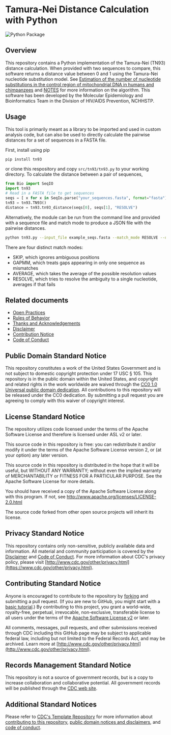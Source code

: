 # Tamura-Nei Distance Calculation with Python

![Python Package](https://github.com/CDCgov/tn93/actions/workflows/python-package.yml/badge.svg)

## Overview

This repository contains a Python implementation of the Tamura-Nei (TN93) distance calculation. When provided with two sequences to compare, this software returns a distance value between 0 and 1 using the Tamura-Nei nucleotide substitution model. See  [Estimation of the number of nucleotide substitutions in the control region of mitochondrial DNA in humans and chimpanzees](https://pubmed.ncbi.nlm.nih.gov/8336541/) and [NOTES](https://github.com/CDCgov/tn93/blob/main/NOTES.md) for more information on the algorithm. This software has been developed by the Molecular Epidemiology and Bioinformatics Team in the Division of HIV/AIDS Prevention, NCHHSTP.

## Usage

This tool is primarily meant as a library to be imported and used in custom analysis code, but can also be used to directly calculate the pairwise distances for a set of sequences in a FASTA file.

First, install using pip

```bash
pip install tn93
```

or clone this respository and copy `src/tn93/tn93.py` to your working directory. To calculate the distance between a pair of sequences,

```python
from Bio import SeqIO
import tn93
# Read in a FASTA file to get sequences
seqs = [ x for x in SeqIo.parse("your_sequences.fasta", format="fasta") ]
tn93 = tn93.TN93()
distance = tn93.tn93_distance(seqs[0], seqs[1], "RESOLVE")
```

Alternatively, the module can be run from the command line and provided with a sequence file and match mode to produce a JSON file with the pairwise distances.

```bash
python tn93.py --input_file example_seqs.fasta --match_mode RESOLVE --output example_seqs_resolve_distance.json
```

There are four distinct match modes:

* SKIP, which ignores ambiguous positions
* GAPMM, which treats gaps appearing in only one sequence as mismatches
* AVERAGE, which takes the average of the possible resolution values
* RESOLVE, which tries to resolve the ambiguity to a single nucleotide, averages if that fails

## Related documents

* [Open Practices](open_practices.md)
* [Rules of Behavior](rules_of_behavior.md)
* [Thanks and Acknowledgements](thanks.md)
* [Disclaimer](DISCLAIMER.md)
* [Contribution Notice](CONTRIBUTING.md)
* [Code of Conduct](code-of-conduct.md)

## Public Domain Standard Notice
This repository constitutes a work of the United States Government and is not
subject to domestic copyright protection under 17 USC § 105. This repository is in
the public domain within the United States, and copyright and related rights in
the work worldwide are waived through the [CC0 1.0 Universal public domain dedication](https://creativecommons.org/publicdomain/zero/1.0/).
All contributions to this repository will be released under the CC0 dedication. By
submitting a pull request you are agreeing to comply with this waiver of
copyright interest.

## License Standard Notice
The repository utilizes code licensed under the terms of the Apache Software
License and therefore is licensed under ASL v2 or later.

This source code in this repository is free: you can redistribute it and/or modify it under
the terms of the Apache Software License version 2, or (at your option) any
later version.

This source code in this repository is distributed in the hope that it will be useful, but WITHOUT ANY
WARRANTY; without even the implied warranty of MERCHANTABILITY or FITNESS FOR A
PARTICULAR PURPOSE. See the Apache Software License for more details.

You should have received a copy of the Apache Software License along with this
program. If not, see http://www.apache.org/licenses/LICENSE-2.0.html

The source code forked from other open source projects will inherit its license.

## Privacy Standard Notice
This repository contains only non-sensitive, publicly available data and
information. All material and community participation is covered by the
[Disclaimer](https://github.com/CDCgov/template/blob/master/DISCLAIMER.md)
and [Code of Conduct](https://github.com/CDCgov/template/blob/master/code-of-conduct.md).
For more information about CDC's privacy policy, please visit [http://www.cdc.gov/other/privacy.html](https://www.cdc.gov/other/privacy.html).

## Contributing Standard Notice
Anyone is encouraged to contribute to the repository by [forking](https://help.github.com/articles/fork-a-repo)
and submitting a pull request. (If you are new to GitHub, you might start with a
[basic tutorial](https://help.github.com/articles/set-up-git).) By contributing
to this project, you grant a world-wide, royalty-free, perpetual, irrevocable,
non-exclusive, transferable license to all users under the terms of the
[Apache Software License v2](http://www.apache.org/licenses/LICENSE-2.0.html) or
later.

All comments, messages, pull requests, and other submissions received through
CDC including this GitHub page may be subject to applicable federal law, including but not limited to the Federal Records Act, and may be archived. Learn more at [http://www.cdc.gov/other/privacy.html](http://www.cdc.gov/other/privacy.html).

## Records Management Standard Notice
This repository is not a source of government records, but is a copy to increase
collaboration and collaborative potential. All government records will be
published through the [CDC web site](http://www.cdc.gov).

## Additional Standard Notices
Please refer to [CDC's Template Repository](https://github.com/CDCgov/template)
for more information about [contributing to this repository](https://github.com/CDCgov/template/blob/master/CONTRIBUTING.md),
[public domain notices and disclaimers](https://github.com/CDCgov/template/blob/master/DISCLAIMER.md),
and [code of conduct](https://github.com/CDCgov/template/blob/master/code-of-conduct.md).
